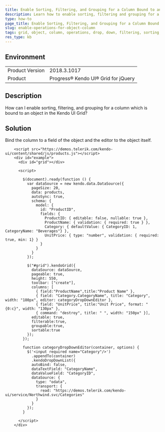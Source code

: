 ```yaml
---
title: Enable Sorting, Filtering, and Grouping for a Column Bound to an Object
description: Learn how to enable sorting, filtering and grouping for a column which is bound to an object in the Kendo UI Grid.
type: how-to
page_title: Enable Sorting, Filtering, and Grouping for a Column Bound to an Object - Kendo UI for jQuery Data Grid
slug: enable-operations-for-object-column
tags: grid, object, column, operations, drop, down, filtering, sorting, grouping
res_type: kb
---
```


## Environment

<table>
	<tr>
		<td>Product Version</td>
		<td>2018.3.1017</td>
	</tr>
	<tr>
		<td>Product</td>
		<td>Progress® Kendo UI® Grid for jQuery</td>
	</tr>
</table>

## Description

How can I enable sorting, filtering, and grouping for a column which is bound to an object in the Kendo UI Grid?

## Solution

Bind the column to a field of the object and the editor to the object itself.

```dojo
    <script src="https://demos.telerik.com/kendo-ui/content/shared/js/products.js"></script>
    <div id="example">
      <div id="grid"></div>

      <script>

        $(document).ready(function () {
          var dataSource = new kendo.data.DataSource({
            pageSize: 20,
            data: products,
            autoSync: true,
            schema: {
              model: {
                id: "ProductID",
                fields: {
                  ProductID: { editable: false, nullable: true },
                  ProductName: { validation: { required: true } },
                  Category: { defaultValue: { CategoryID: 1, CategoryName: "Beverages"} },
                  UnitPrice: { type: "number", validation: { required: true, min: 1} }
                }
              }
            }
          });

          $("#grid").kendoGrid({
            dataSource: dataSource,
            pageable: true,
            height: 550,
            toolbar: ["create"],
            columns: [
              { field:"ProductName",title:"Product Name" },
              { field: "Category.CategoryName", title: "Category", width: "180px", editor: categoryDropDownEditor },
              { field: "UnitPrice", title:"Unit Price", format: "{0:c}", width: "130px" },
              { command: "destroy", title: " ", width: "150px" }],
            editable: true,
            filterable:true,
            groupable:true,
            sortable:true
          });
        });

        function categoryDropDownEditor(container, options) {
          $('<input required name="Category"/>')
            .appendTo(container)
            .kendoDropDownList({
            autoBind: false,
            dataTextField: "CategoryName",
            dataValueField: "CategoryID",
            dataSource: {
              type: "odata",
              transport: {
                read: "https://demos.telerik.com/kendo-ui/service/Northwind.svc/Categories"
              }
            }
          });
        }

      </script>
    </div>
```
